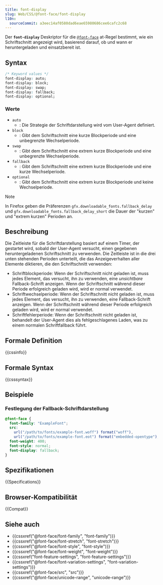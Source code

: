 ```yaml
---
title: font-display
slug: Web/CSS/@font-face/font-display
l10n:
  sourceCommit: a3eec14af0580dad6eae65980686cee6cafc2c68
---
```


Der **`font-display`** Deskriptor für die [`@font-face`](/de/docs/Web/CSS/@font-face) at-Regel bestimmt, wie ein Schriftschnitt angezeigt wird, basierend darauf, ob und wann er heruntergeladen und einsatzbereit ist.

## Syntax

```css
/* Keyword values */
font-display: auto;
font-display: block;
font-display: swap;
font-display: fallback;
font-display: optional;
```

### Werte

- `auto`
  - : Die Strategie der Schriftdarstellung wird vom User-Agent definiert.
- `block`
  - : Gibt dem Schriftschnitt eine kurze Blockperiode und eine unbegrenzte Wechselperiode.
- `swap`
  - : Gibt dem Schriftschnitt eine extrem kurze Blockperiode und eine unbegrenzte Wechselperiode.
- `fallback`
  - : Gibt dem Schriftschnitt eine extrem kurze Blockperiode und eine kurze Wechselperiode.
- `optional`
  - : Gibt dem Schriftschnitt eine extrem kurze Blockperiode und keine Wechselperiode.

> [!NOTE]
> In Firefox geben die Präferenzen `gfx.downloadable_fonts.fallback_delay`
> und `gfx.downloadable_fonts.fallback_delay_short` die Dauer
> der "kurzen" und "extrem kurzen" Perioden an.

## Beschreibung

Die Zeitleiste für die Schriftdarstellung basiert auf einem Timer, der gestartet wird, sobald der User-Agent versucht, einen gegebenen heruntergeladenen Schriftschnitt zu verwenden. Die Zeitleiste ist in die drei unten stehenden Perioden unterteilt, die das Anzeigeverhalten aller Elemente diktieren, die den Schriftschnitt verwenden:

- Schriftblockperiode: Wenn der Schriftschnitt nicht geladen ist, muss jedes Element, das versucht, ihn zu verwenden, eine _unsichtbare_ Fallback-Schrift anzeigen. Wenn der Schriftschnitt während dieser Periode erfolgreich geladen wird, wird er normal verwendet.
- Schriftwechselperiode: Wenn der Schriftschnitt nicht geladen ist, muss jedes Element, das versucht, ihn zu verwenden, eine Fallback-Schrift anzeigen. Wenn der Schriftschnitt während dieser Periode erfolgreich geladen wird, wird er normal verwendet.
- Schriftfehlerperiode: Wenn der Schriftschnitt nicht geladen ist, behandelt der User-Agent dies als fehlgeschlagenes Laden, was zu einem normalen Schriftfallback führt.

## Formale Definition

{{cssinfo}}

## Formale Syntax

{{csssyntax}}

## Beispiele

### Festlegung der Fallback-Schriftdarstellung

```css
@font-face {
  font-family: "ExampleFont";
  src:
    url("/path/to/fonts/example-font.woff") format("woff"),
    url("/path/to/fonts/example-font.eot") format("embedded-opentype");
  font-weight: 400;
  font-style: normal;
  font-display: fallback;
}
```

## Spezifikationen

{{Specifications}}

## Browser-Kompatibilität

{{Compat}}

## Siehe auch

- {{cssxref("@font-face/font-family", "font-family")}}
- {{cssxref("@font-face/font-stretch", "font-stretch")}}
- {{cssxref("@font-face/font-style", "font-style")}}
- {{cssxref("@font-face/font-weight", "font-weight")}}
- {{cssxref("font-feature-settings", "font-feature-settings")}}
- {{cssxref("@font-face/font-variation-settings", "font-variation-settings")}}
- {{cssxref("@font-face/src", "src")}}
- {{cssxref("@font-face/unicode-range", "unicode-range")}}
